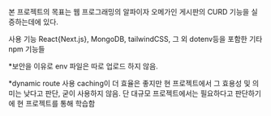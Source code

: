 본 프로젝트의 목표는 웹 프로그래밍의 알파이자 오메가인 게시판의 CURD 기능을 실증하는데에 있다.

사용 기능
React{Next.js}, MongoDB, tailwindCSS, 그 외 dotenv등을 포함한 기타 npm 기능들

*보안을 이유로 env 파일은 따로 업로드 하지 않음.

*dynamic route 사용
caching이 더 효율은 좋지만 현 프로젝트에서 그 효용성
및 의미는 낮다고 판단, 굳이 사용하지 않음.
단 대규모 프로젝트에서는 필요하다고 판단하기에
현 프로젝트를 통해 학습함